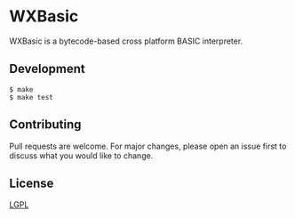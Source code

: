 # WXBasic

WXBasic is a bytecode-based cross platform BASIC interpreter.

## Development
```
$ make
$ make test
```

## Contributing
Pull requests are welcome. For major changes, please open an issue first to discuss what you would like to change.

## License
[LGPL](https://choosealicense.com/licenses/lgpl-3.0/)

